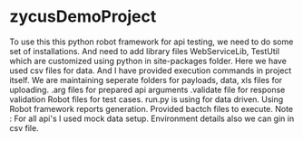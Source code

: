 # zycusDemoProject

To use this this python robot framework for api testing, we need to do some set of installations.
And need to add library files WebServiceLib, TestUtil which are customized using python in site-packages folder.
Here we have used csv files for data.
And I have provided execution commands in project itself.
We are maintaining seperate folders for payloads, data, xls files for uploading.
.arg files for prepared api arguments
.validate file for response validation
Robot files for test cases.
run.py is using for data driven.
Using Robot framework reports generation.
Provided bactch files to execute.
Note : For all api's I used mock data setup.
Environment details also we can gin in csv file.
